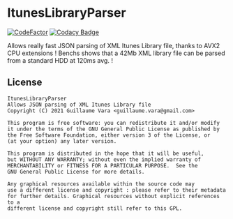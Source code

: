 # ItunesLibraryParser
[![CodeFactor](https://www.codefactor.io/repository/github/amphaal/ituneslibraryparser/badge)](https://www.codefactor.io/repository/github/amphaal/ituneslibraryparser)
[![Codacy Badge](https://app.codacy.com/project/badge/Grade/33cc1a2ab72b410ab6732ce7c6581a08)](https://www.codacy.com/gh/Amphaal/ItunesLibraryParser/dashboard?utm_source=github.com&amp;utm_medium=referral&amp;utm_content=Amphaal/ItunesLibraryParser&amp;utm_campaign=Badge_Grade)

Allows really fast JSON parsing of XML Itunes Library file, thanks to AVX2 CPU extensions ! Benchs shows that a 42Mb XML library file can be parsed from a standard HDD at 120ms avg. !

## License
    ItunesLibraryParser
    Allows JSON parsing of XML Itunes Library file
    Copyright (C) 2021 Guillaume Vara <guillaume.vara@gmail.com>

    This program is free software: you can redistribute it and/or modify
    it under the terms of the GNU General Public License as published by
    the Free Software Foundation, either version 3 of the License, or
    (at your option) any later version.

    This program is distributed in the hope that it will be useful,
    but WITHOUT ANY WARRANTY; without even the implied warranty of
    MERCHANTABILITY or FITNESS FOR A PARTICULAR PURPOSE.  See the
    GNU General Public License for more details.

    Any graphical resources available within the source code may
    use a different license and copyright : please refer to their metadata
    for further details. Graphical resources without explicit references to a
    different license and copyright still refer to this GPL.
